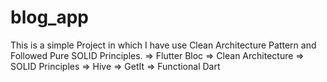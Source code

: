 # blog_app

This is a simple Project in which I have use Clean Architecture Pattern and Followed Pure SOLID Principles.
=> Flutter Bloc
=> Clean Architecture
=> SOLID Principles
=> Hive 
=> GetIt
=> Functional Dart

